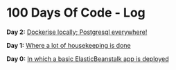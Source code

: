 # 100 Days Of Code - Log

**Day 2:** [Dockerise locally; Postgresql everywhere!](https://github.com/kryptykphysh/100-days-of-code/blob/master/log_entries/2.md)

**Day 1:** [Where a lot of housekeeping is done](https://github.com/kryptykphysh/100-days-of-code/blob/master/log_entries/1.md)

**Day 0:** [In which a basic ElasticBeanstalk app is deployed](https://github.com/kryptykphysh/100-days-of-code/blob/master/log_entries/0.md)
